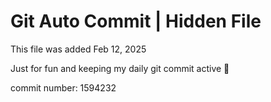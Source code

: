 # Git Auto Commit | Hidden File

This file was added Feb 12, 2025

Just for fun and keeping my daily git commit active 🤪

commit number: 1594232
